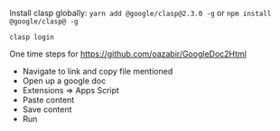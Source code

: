Install clasp globally:
`yarn add @google/clasp@2.3.0 -g` or `npm install @google/clasp@ -g`

`clasp login`

One time steps for https://github.com/oazabir/GoogleDoc2Html

- Navigate to link and copy file mentioned
- Open up a google doc
- Extensions => Apps Script
- Paste content
- Save content
- Run
